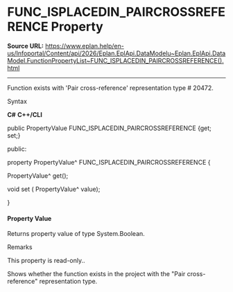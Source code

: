 # FUNC_ISPLACEDIN_PAIRCROSSREFERENCE Property

**Source URL:** https://www.eplan.help/en-us/Infoportal/Content/api/2026/Eplan.EplApi.DataModelu~Eplan.EplApi.DataModel.FunctionPropertyList~FUNC_ISPLACEDIN_PAIRCROSSREFERENCE().html

---

Function exists with 'Pair cross-reference' representation type # 20472.

Syntax

**C#**
**C++/CLI**


public PropertyValue FUNC_ISPLACEDIN_PAIRCROSSREFERENCE {get; set;}

public:

property PropertyValue^ FUNC_ISPLACEDIN_PAIRCROSSREFERENCE {

   PropertyValue^ get();

   void set (    PropertyValue^ value);

}


#### Property Value

Returns property value of type System.Boolean.

Remarks

This property is read-only..

Shows whether the function exists in the project with the "Pair cross-reference" representation type.
